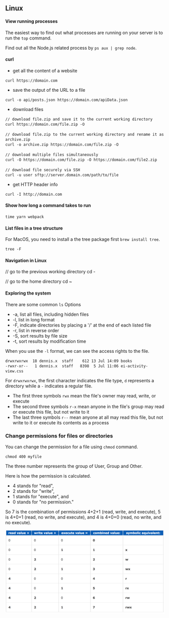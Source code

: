 
## Linux

#### View running processes

The easiest way to find out what processes are running on your server is to run the `top` command.

Find out all the Node.js related process by `ps aux | grep node`.

#### curl

- get all the content of a website

```
curl https://domain.com
```

- save the output of the URL to a file

```
curl -o api/posts.json https://domain.com/apiData.json
```

- download files

```
// download file.zip and save it to the current working directory 
curl https://domain.com/file.zip -O

// download file.zip to the current working directory and rename it as archive.zip
curl -o archive.zip https://domain.com/file.zip -O

// download multiple files simultaneously
curl -O https://domain.com/file.zip -O https://domain.com/file2.zip

// download file securely via SSH
curl -u user sftp://server.domain.com/path/to/file
```

- get HTTP header info

```
curl -I http://domain.com
```

#### Show how long a command takes to run

```
time yarn webpack
```

#### List files in a tree structure

For MacOS, you need to install a the tree package first `brew install tree`.

```
tree -F
```

#### Navigation in Linux

// go to the previous working directory
cd -

// go to the home directory
cd ~

#### Exploring the system

There are some common `ls` Options 

- -a, list all files, including hidden files
- -l, list in long format
- -F, indicate directories by placing a '/' at the end of each listed file
- -r, list in reverse order
- -S, sort results by file size
- -t, sort results by modification time

When you use the `-l` format, we can see the access rights to the file. 

```
drwxrwxrwx  18 dennis.x  staff    612 13 Jul 14:09 books
-rwxr-xr--   1 dennis.x  staff   8398  5 Jul 11:06 ei-activity-view.css
```

For `drwxrwxrwx`, the first character indicates the file type, `d` represents a directory while a `-` indicates a regular file.

- The first three symbols `rwx` mean the file's owner may read, write, or execute
- The second three symbols `r-x` mean anyone in the file's group may read or execute this file, but not write to it
- The last three symbols `r--` mean anyone at all may read this file, but not write to it or execute its contents as a process

### Change permissions for files or directories

You can change the permission for a file using `chmod` command.

```
chmod 400 myfile
```

The three number represents the group of User, Group and Other.

Here is how the permission is calculated.

- 4 stands for "read",
- 2 stands for "write",
- 1 stands for "execute", and
- 0 stands for "no permission."

So 7 is the combination of permissions 4+2+1 (read, write, and execute), 5 is 4+0+1 (read, no write, and execute), and 4 is 4+0+0 (read, no write, and no execute).

![permission table](./images/linux_permission_table.png)

